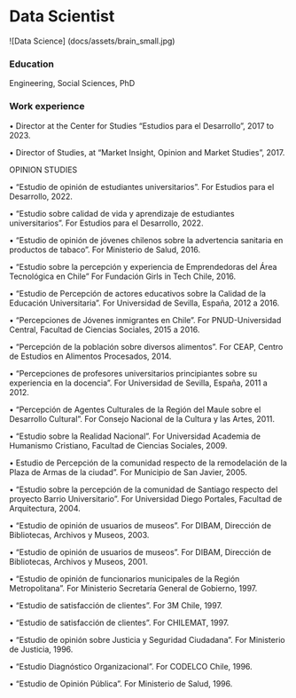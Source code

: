 # Data Scientist
![Data Science] (docs/assets/brain_small.jpg)
### Education
Engineering, Social Sciences, PhD
### Work experience
• Director at the Center for Studies “Estudios para el Desarrollo”, 2017 to 2023.

• Director of Studies, at “Market Insight, Opinion and Market Studies”, 2017.

OPINION STUDIES

• “Estudio de opinión de estudiantes universitarios”.
For Estudios para el Desarrollo, 2022.

• “Estudio sobre calidad de vida y aprendizaje de estudiantes universitarios”.
For Estudios para el Desarrollo, 2022.

• “Estudio de opinión de jóvenes chilenos sobre la advertencia sanitaria en productos de tabaco”.
For Ministerio de Salud, 2016.

• “Estudio sobre la percepción y experiencia de Emprendedoras del Área Tecnológica en Chile”
For Fundación Girls in Tech Chile, 2016.

• “Estudio de Percepción de actores educativos sobre la Calidad de la Educación Universitaria”.
For Universidad de Sevilla, España, 2012 a 2016.

• “Percepciones de Jóvenes inmigrantes en Chile”.
For PNUD-Universidad Central, Facultad de Ciencias Sociales, 2015 a 2016.

• “Percepción de la población sobre diversos alimentos”.
For CEAP, Centro de Estudios en Alimentos Procesados, 2014.

• “Percepciones de profesores universitarios principiantes sobre su experiencia en la docencia”.
For Universidad de Sevilla, España, 2011 a 2012.

• “Percepción de Agentes Culturales de la Región del Maule sobre el Desarrollo Cultural”.
For Consejo Nacional de la Cultura y las Artes, 2011.

• “Estudio sobre la Realidad Nacional”.
For Universidad Academia de Humanismo Cristiano, Facultad de Ciencias Sociales, 2009.

• Estudio de Percepción de la comunidad respecto de la remodelación de la Plaza de Armas de la ciudad”.
For Municipio de San Javier, 2005.

• “Estudio sobre la percepción de la comunidad de Santiago respecto del proyecto Barrio Universitario”.
For Universidad Diego Portales, Facultad de Arquitectura, 2004.

• “Estudio de opinión de usuarios de museos”.
For DIBAM, Dirección de Bibliotecas, Archivos y Museos, 2003.

• “Estudio de opinión de usuarios de museos”.
For DIBAM, Dirección de Bibliotecas, Archivos y Museos, 2001.

• “Estudio de opinión de funcionarios municipales de la Región Metropolitana”.
For Ministerio Secretaría General de Gobierno, 1997.

• “Estudio de satisfacción de clientes”.
For 3M Chile, 1997.

• “Estudio de satisfacción de clientes”.
For CHILEMAT, 1997.

• “Estudio de opinión sobre Justicia y Seguridad Ciudadana”.
For Ministerio de Justicia, 1996.

• “Estudio Diagnóstico Organizacional”.
For CODELCO Chile, 1996.

• “Estudio de Opinión Pública”.
For Ministerio de Salud, 1996.
